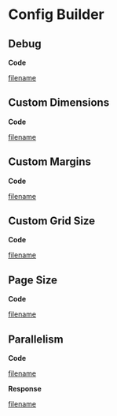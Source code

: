 # Config Builder

## Debug
**Code**

[filename](../assets/go/config/debug.go ':include :type=code')

## Custom Dimensions
**Code**

[filename](../assets/go/config/dimensions.go ':include :type=code')

## Custom Margins
**Code**

[filename](../assets/go/config/margins.go ':include :type=code')

## Custom Grid Size
**Code**

[filename](../assets/go/config/maxgridsize.go ':include :type=code')

## Page Size
**Code**

[filename](../assets/go/config/pagesize.go ':include :type=code')

## Parallelism 
**Code**

[filename](../assets/go/config/parallel.go ':include :type=code')

**Response**

[filename](../assets/text/parallel.txt ':include :type=code')